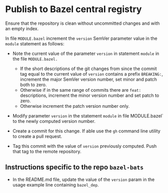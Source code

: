 # Publish to Bazel central registry

Ensure that the repository is clean without uncommitted changes and with an
empty index.

In file `MODULE.bazel` increment the `version` SemVer parameter value in the
`module` statement as follows:

* Note the current value of the parameter `version` in statement `module` in the
  file `MODULE.bazel.`

    * If the short descriptions of the git changes from since the commit tag equal
      to the current value of `version` contains a prefix `BREAKING:`, increment
      the major SemVer version number, set minor and patch both to zero.
    * Otherwise if in the same range of commits there are `feat:` descriptions,
      increment the minor version number and set patch to zero.
    * Otherwise increment the patch version number only.

* Modify parameter `version` in the statement `module` in file MODULE.bazel` to
  the newly computed version number.

* Create a commit for this change. If able use the `gh` command line utility
  to create a pull request.

* Tag this commit with the value of `version` previously computed. Push that tag
  to the remote repository.

## Instructions specific to the repo `bazel-bats`

* In the README.md file, update the value of the `version` param in the usage
  example line containing `bazel_dep`.

